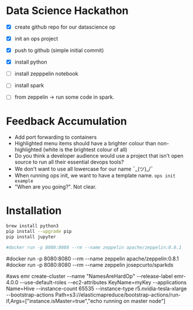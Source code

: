 # Data Science Hackathon

- [x] create github repo for our datascience op
- [x] init an ops project
- [x] push to github (simple initial commit)



- [x] install python
- [ ] install zepppelin notebook
- [ ] install spark 
- [ ] from zeppelin -> run some code in spark.

# Feedback Accumulation
* Add port forwarding to containers
* Highlighted menu items should have a brighter colour than non-highlighted (white is the brightest colour of all)
* Do you think a developer audience would use a project that isn't open source to run all their essential devops tools?
* We don't want to use all lowercase for our name ¯\_(ツ)_/¯
* When running ops init, we want to have a template name. `ops init example` 
* "When are you going?". Not clear.


# Installation
```bash
brew install python3
pip install --upgrade pip
pip install jupyter

#docker run -p 8080:8080 --rm --name zeppelin apache/zeppelin:0.8.1


```



#docker run -p 8080:8080 --rm --name zeppelin apache/zeppelin:0.8.1
#docker run -p 8080:8080 --rm --name zeppelin josepcurto/sparkds

#aws emr create-cluster --name "NamesAreHardOp" --release-label emr-4.0.0 --use-default-roles --ec2-attributes KeyName=myKey --applications Name=Hive --instance-count 65535 --instance-type r5.nvidia-tesla-xlarge --bootstrap-actions Path=s3://elasticmapreduce/bootstrap-actions/run-if,Args=["instance.isMaster=true","echo running on master node"]